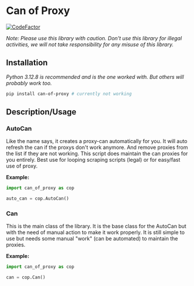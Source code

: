 # Can of Proxy

[![CodeFactor](https://www.codefactor.io/repository/github/paul-hartwich/can_of_proxy/badge)](https://www.codefactor.io/repository/github/paul-hartwich/can_of_proxy)

*Note: Please use this library with caution.
Don't use this library for illegal activities, we
will not take responsibility for any misuse of this library.*

## Installation

*Python 3.12.8 is recommended and is the one worked with. But others will probably work too.*

```bash
pip install can-of-proxy # currently not working
```

## Description/Usage

### AutoCan

Like the name says, it creates a proxy-can automatically for you.
It will auto refresh the can if the proxys don't work
anymore.
And remove proxies from the list if they are not working.
This script does maintain the can proxies for you entirely.
Best use for looping scraping scripts (legal) or for easy/fast use of proxy.

**Example:**

```python
import can_of_proxy as cop

auto_can = cop.AutoCan()
```

### Can

This is the main class of the library.
It is the base class for the AutoCan but with the need of manual action to make
it work properly.
It is still simple to use but needs some manual "work" (can be automated) to maintain the proxies.

**Example:**

```python
import can_of_proxy as cop

can = cop.Can()
```

